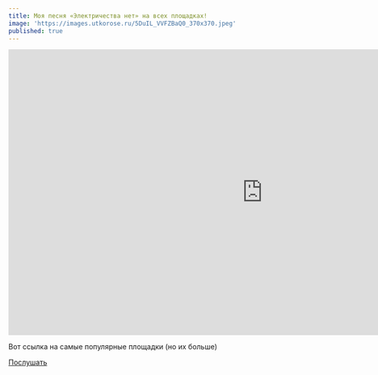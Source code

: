 ```yaml
---
title: Моя песня «Электричества нет» на всех площадках!
image: 'https://images.utkorose.ru/5DuIL_VVFZBaQ0_370x370.jpeg'
published: true
---
```

<iframe width="1006" height="566" src="https://www.youtube.com/embed/gTCiyQ_iL-E" title="Электричества нет" frameborder="0" allow="accelerometer; autoplay; clipboard-write; encrypted-media; gyroscope; picture-in-picture; web-share" referrerpolicy="strict-origin-when-cross-origin" allowfullscreen></iframe>

Вот ссылка на самые популярные площадки (но их больше)

[Послушать](https://band.link/elnet "Послушать")
